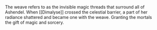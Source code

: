 The weave refers to as the invisible magic threads that surround all of Ashendel. When [[Dimalyse]] crossed the celestial barrier, a part of her radiance shattered and became one with the weave. Granting the mortals the gift of magic and sorcery.